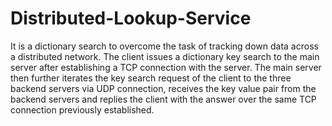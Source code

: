 # Distributed-Lookup-Service
It is a dictionary search to overcome the task of tracking down data across a distributed network. The client issues a dictionary key search to the main server after establishing a TCP connection with the server. The main server then further iterates the key search request of the client to the three backend servers via UDP connection, receives the key value pair from the backend servers and replies the client with the answer over the same TCP connection previously established.
